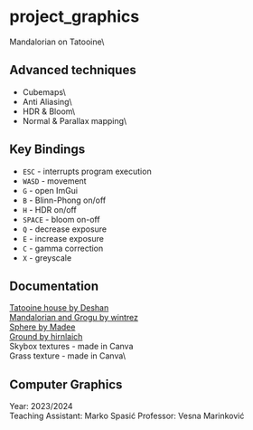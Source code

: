 # project_graphics
Mandalorian on Tatooine\

## Advanced techniques
- Cubemaps\
- Anti Aliasing\
- HDR & Bloom\
- Normal & Parallax mapping\

## Key Bindings
- `ESC` - interrupts program execution
- `WASD` - movement
- `G` - open ImGui
- `B` - Blinn-Phong on/off
- `H` - HDR on/off
- `SPACE` - bloom on-off
- `Q` - decrease exposure
- `E` - increase exposure
- `C` - gamma correction
- `X` - greyscale

## Documentation
[Tatooine house by Deshan](https://sketchfab.com/3d-models/tatooine-e1a2af1e90db4b5ebe817b259fe50bf0)\
[Mandalorian and Grogu by wintrez](https://sketchfab.com/3d-models/mandalorian-blender-model-0ad6c7b238da405c963f710417285808)\
[Sphere by Madee](https://sketchfab.com/3d-models/rusty-metal-sphere-65e54b2d2e294075845b2ee73cd721aa)\
[Ground by hirnlaich](https://sketchfab.com/3d-models/be-mountain-dunes-c5fcf8e9f37e4db9aa75d857f1adcf56)\
Skybox textures - made in Canva\
Grass texture - made in Canva\

## Computer Graphics
Year: 2023/2024 \
Teaching Assistant: Marko Spasić
Professor: Vesna Marinković
